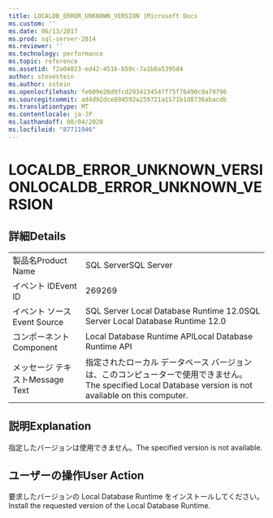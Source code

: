 ```yaml
---
title: LOCALDB_ERROR_UNKNOWN_VERSION |Microsoft Docs
ms.custom: ''
ms.date: 06/13/2017
ms.prod: sql-server-2014
ms.reviewer: ''
ms.technology: performance
ms.topic: reference
ms.assetid: f2a04023-ed42-4516-b59c-7a1b8a5395d4
author: stevestein
ms.author: sstein
ms.openlocfilehash: fe609e26d9fcd293423454ff75f76490c9a79796
ms.sourcegitcommit: ad4d92dce894592a259721a1571b1d8736abacdb
ms.translationtype: MT
ms.contentlocale: ja-JP
ms.lasthandoff: 08/04/2020
ms.locfileid: "87711946"
---
```

# <a name="localdb_error_unknown_version"></a><span data-ttu-id="48723-102">LOCALDB_ERROR_UNKNOWN_VERSION</span><span class="sxs-lookup"><span data-stu-id="48723-102">LOCALDB_ERROR_UNKNOWN_VERSION</span></span>
    
## <a name="details"></a><span data-ttu-id="48723-103">詳細</span><span class="sxs-lookup"><span data-stu-id="48723-103">Details</span></span>  
  
|||  
|-|-|  
|<span data-ttu-id="48723-104">製品名</span><span class="sxs-lookup"><span data-stu-id="48723-104">Product Name</span></span>|<span data-ttu-id="48723-105">SQL Server</span><span class="sxs-lookup"><span data-stu-id="48723-105">SQL Server</span></span>|  
|<span data-ttu-id="48723-106">イベント ID</span><span class="sxs-lookup"><span data-stu-id="48723-106">Event ID</span></span>|<span data-ttu-id="48723-107">269</span><span class="sxs-lookup"><span data-stu-id="48723-107">269</span></span>|  
|<span data-ttu-id="48723-108">イベント ソース</span><span class="sxs-lookup"><span data-stu-id="48723-108">Event Source</span></span>|<span data-ttu-id="48723-109">SQL Server Local Database Runtime 12.0</span><span class="sxs-lookup"><span data-stu-id="48723-109">SQL Server Local Database Runtime 12.0</span></span>|  
|<span data-ttu-id="48723-110">コンポーネント</span><span class="sxs-lookup"><span data-stu-id="48723-110">Component</span></span>|<span data-ttu-id="48723-111">Local Database Runtime API</span><span class="sxs-lookup"><span data-stu-id="48723-111">Local Database Runtime API</span></span>|  
|<span data-ttu-id="48723-112">メッセージ テキスト</span><span class="sxs-lookup"><span data-stu-id="48723-112">Message Text</span></span>|<span data-ttu-id="48723-113">指定されたローカル データベース バージョンは、このコンピューターで使用できません。</span><span class="sxs-lookup"><span data-stu-id="48723-113">The specified Local Database version is not available on this computer.</span></span>|  
  
## <a name="explanation"></a><span data-ttu-id="48723-114">説明</span><span class="sxs-lookup"><span data-stu-id="48723-114">Explanation</span></span>  
 <span data-ttu-id="48723-115">指定したバージョンは使用できません。</span><span class="sxs-lookup"><span data-stu-id="48723-115">The specified version is not available.</span></span>  
  
## <a name="user-action"></a><span data-ttu-id="48723-116">ユーザーの操作</span><span class="sxs-lookup"><span data-stu-id="48723-116">User Action</span></span>  
 <span data-ttu-id="48723-117">要求したバージョンの Local Database Runtime をインストールしてください。</span><span class="sxs-lookup"><span data-stu-id="48723-117">Install the requested version of the Local Database Runtime.</span></span>  
  
  
